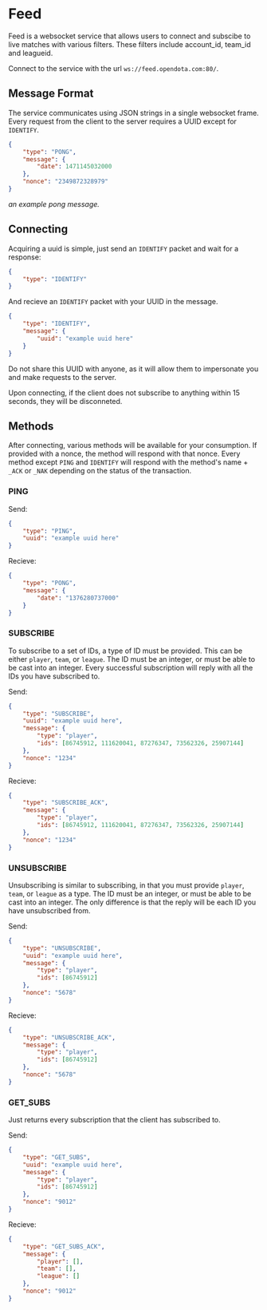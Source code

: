 # Feed

Feed is a websocket service that allows users to connect and subscibe to live matches with various filters. These filters include account_id, team_id and leagueid. 

Connect to the service with the url `ws://feed.opendota.com:80/`.

## Message Format

The service communicates using JSON strings in a single websocket frame. Every request from the client to the server requires a UUID except for `IDENTIFY`.

```json
{
    "type": "PONG",
    "message": {
        "date": 1471145032000
    },
    "nonce": "2349872328979"
}
```
_an example pong message._

## Connecting

Acquiring a uuid is simple, just send an `IDENTIFY` packet and wait for a response:

```json
{
    "type": "IDENTIFY"
}
```
And recieve an `IDENTIFY` packet with your UUID in the message.
```json
{
    "type": "IDENTIFY",
    "message": {
        "uuid": "example uuid here"
    }
}
```
Do not share this UUID with anyone, as it will allow them to impersonate you and make requests to the server.

Upon connecting, if the client does not subscribe to anything within 15 seconds, they will be disconneted.

## Methods

After connecting, various methods will be available for your consumption. If provided with a nonce, the method will respond with that nonce. Every method except `PING` and `IDENTIFY` will respond with the method's name + `_ACK` or `_NAK` depending on the status of the transaction.

### PING

Send:
```json
{
    "type": "PING",
    "uuid": "example uuid here"
}
```
Recieve:
```json
{
    "type": "PONG",
    "message": {
        "date": "1376280737000"
    }
}
```

### SUBSCRIBE
To subscribe to a set of IDs, a type of ID must be provided. This can be either `player`, `team`, or `league`. The ID must be an integer, or must be able to be cast into an integer. Every successful subscription will reply with all the IDs you have subscribed to.

Send:
```json
{
    "type": "SUBSCRIBE",
    "uuid": "example uuid here",
    "message": {
        "type": "player",
        "ids": [86745912, 111620041, 87276347, 73562326, 25907144]
    },
    "nonce": "1234"
}
```
Recieve:
```json
{
    "type": "SUBSCRIBE_ACK",
    "message": {
        "type": "player",
        "ids": [86745912, 111620041, 87276347, 73562326, 25907144]
    },
    "nonce": "1234"
}
```

### UNSUBSCRIBE
Unsubscribing is similar to subscribing, in that you must provide `player`, `team`, or `league` as a type. The ID must be an integer, or must be able to be cast into an integer. The only difference is that the reply will be each ID you have unsubscribed from.

Send:
```json
{
    "type": "UNSUBSCRIBE",
    "uuid": "example uuid here",
    "message": {
        "type": "player",
        "ids": [86745912]
    },
    "nonce": "5678"
}
```
Recieve:
```json
{
    "type": "UNSUBSCRIBE_ACK",
    "message": {
        "type": "player",
        "ids": [86745912]
    },
    "nonce": "5678"
}
```

### GET_SUBS
Just returns every subscription that the client has subscribed to.

Send:
```json
{
    "type": "GET_SUBS",
    "uuid": "example uuid here",
    "message": {
        "type": "player",
        "ids": [86745912]
    },
    "nonce": "9012"
}
```
Recieve:
```json
{
    "type": "GET_SUBS_ACK",
    "message": {
        "player": [],
        "team": [],
        "league": []
    },
    "nonce": "9012"
}
```
